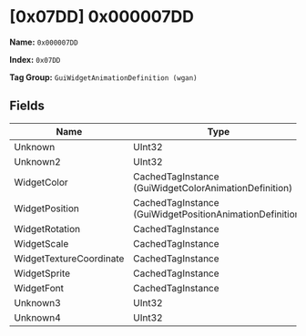 # [0x07DD] 0x000007DD

**Name:** ```0x000007DD```

**Index:** ```0x07DD```

**Tag Group:** ```GuiWidgetAnimationDefinition (wgan)```

## Fields

Name	| Type	| Value
---	|---	|---	|
Unknown	|UInt32	|0
Unknown2	|UInt32	|0
WidgetColor	|CachedTagInstance (GuiWidgetColorAnimationDefinition)	|[[0x07E0] 0x000007E0](../GuiWidgetColorAnimationDefinition/07E0.md)
WidgetPosition	|CachedTagInstance (GuiWidgetPositionAnimationDefinition)	|[[0x07E1] ui\halox\start_menu\animations\header_slide_down](../GuiWidgetPositionAnimationDefinition/07E1.md)
WidgetRotation	|CachedTagInstance	|null
WidgetScale	|CachedTagInstance	|null
WidgetTextureCoordinate	|CachedTagInstance	|null
WidgetSprite	|CachedTagInstance	|null
WidgetFont	|CachedTagInstance	|null
Unknown3	|UInt32	|0
Unknown4	|UInt32	|0


